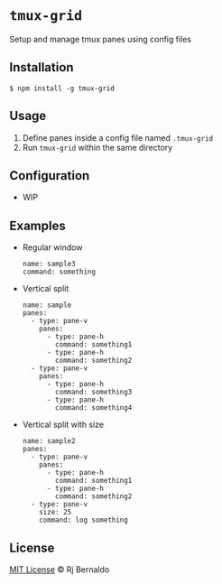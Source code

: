 # `tmux-grid`

Setup and manage tmux panes using config files

## Installation

```
$ npm install -g tmux-grid
```

## Usage

1. Define panes inside a config file named `.tmux-grid`
2. Run `tmux-grid` within the same directory

## Configuration

- WIP

## Examples

- Regular window

  ```
  name: sample3
  command: something
  ```

- Vertical split

  ```
  name: sample
  panes:
    - type: pane-v
      panes:
        - type: pane-h
          command: something1
        - type: pane-h
          command: something2
    - type: pane-v
      panes:
        - type: pane-h
          command: something3
        - type: pane-h
          command: something4
  ```

- Vertical split with size

  ```
  name: sample2
  panes:
    - type: pane-v
      panes:
        - type: pane-h
          command: something1
        - type: pane-h
          command: something2
    - type: pane-v
      size: 25
      command: log something
  ```

## License

[MIT License](https://github.com/rjbernaldo/tmux-grid/blob/master/LICENSE) © Rj Bernaldo